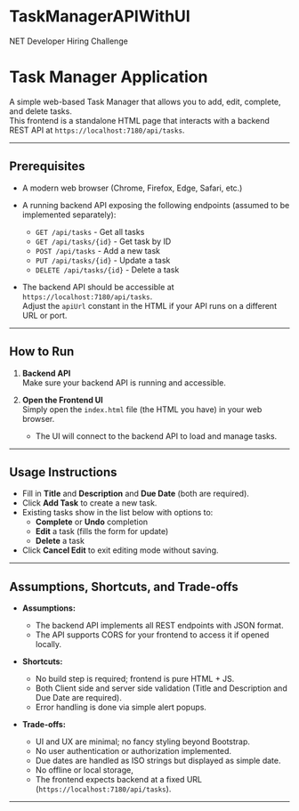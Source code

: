 # TaskManagerAPIWithUI
NET Developer Hiring Challenge

# Task Manager Application

A simple web-based Task Manager that allows you to add, edit, complete, and delete tasks.  
This frontend is a standalone HTML page that interacts with a backend REST API at `https://localhost:7180/api/tasks`.

---

## Prerequisites

- A modern web browser (Chrome, Firefox, Edge, Safari, etc.)
- A running backend API exposing the following endpoints (assumed to be implemented separately):
  - `GET /api/tasks` - Get all tasks
  - `GET /api/tasks/{id}` - Get task by ID
  - `POST /api/tasks` - Add a new task
  - `PUT /api/tasks/{id}` - Update a task
  - `DELETE /api/tasks/{id}` - Delete a task

- The backend API should be accessible at `https://localhost:7180/api/tasks`.  
  Adjust the `apiUrl` constant in the HTML if your API runs on a different URL or port.

---

## How to Run

1. **Backend API**  
   Make sure your backend API is running and accessible.

2. **Open the Frontend UI**  
   Simply open the `index.html` file (the HTML you have) in your web browser.  
   - The UI will connect to the backend API to load and manage tasks.

---

## Usage Instructions

- Fill in **Title** and **Description** and **Due Date** (both are required).
- Click **Add Task** to create a new task.
- Existing tasks show in the list below with options to:
  - **Complete** or **Undo** completion
  - **Edit** a task (fills the form for update)
  - **Delete** a task
- Click **Cancel Edit** to exit editing mode without saving.

---

## Assumptions, Shortcuts, and Trade-offs

- **Assumptions:**
  - The backend API implements all REST endpoints with JSON format.
  - The API supports CORS for your frontend to access it if opened locally.
  
- **Shortcuts:**
  - No build step is required; frontend is pure HTML + JS.
  - Both Client side and server side validation (Title and Description and Due Date are required).
  - Error handling is done via simple alert popups.
  
- **Trade-offs:**
  - UI and UX are minimal; no fancy styling beyond Bootstrap.
  - No user authentication or authorization implemented.
  - Due dates are handled as ISO strings but displayed as simple date.
  - No offline or local storage,
  - The frontend expects backend at a fixed URL (`https://localhost:7180/api/tasks`).

---

